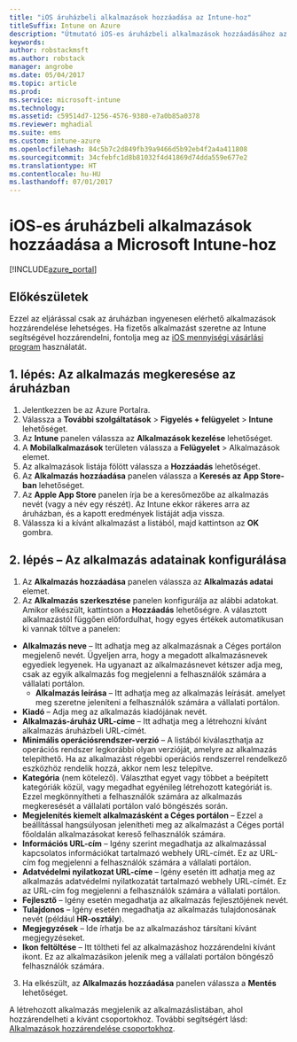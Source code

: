 ```yaml
---
title: "iOS áruházbeli alkalmazások hozzáadása az Intune-hoz"
titleSuffix: Intune on Azure
description: "Útmutató iOS-es áruházbeli alkalmazások hozzáadásához az Intune-ban.”"
keywords: 
author: robstackmsft
ms.author: robstack
manager: angrobe
ms.date: 05/04/2017
ms.topic: article
ms.prod: 
ms.service: microsoft-intune
ms.technology: 
ms.assetid: c59514d7-1256-4576-9380-e7a0b85a0378
ms.reviewer: mghadial
ms.suite: ems
ms.custom: intune-azure
ms.openlocfilehash: 84c5b7c2d849fb39a9466d5b92eb4f2a4a411808
ms.sourcegitcommit: 34cfebfc1d8b81032f4d41869d74dda559e677e2
ms.translationtype: HT
ms.contentlocale: hu-HU
ms.lasthandoff: 07/01/2017
---
```

# <a name="how-to-add-ios-store-apps-to-microsoft-intune"></a>iOS-es áruházbeli alkalmazások hozzáadása a Microsoft Intune-hoz

[!INCLUDE[azure_portal](./includes/azure_portal.md)]

## <a name="before-you-start"></a>Előkészületek

Ezzel az eljárással csak az áruházban ingyenesen elérhető alkalmazások hozzárendelése lehetséges. Ha fizetős alkalmazást szeretne az Intune segítségével hozzárendelni, fontolja meg az [iOS mennyiségi vásárlási program](vpp-apps-ios.md) használatát.


## <a name="step-1---search-for-the-app-in-the-store"></a>1. lépés: Az alkalmazás megkeresése az áruházban

1. Jelentkezzen be az Azure Portalra.
2. Válassza a **További szolgáltatások** > **Figyelés + felügyelet** > **Intune** lehetőséget.
3. Az **Intune** panelen válassza az **Alkalmazások kezelése** lehetőséget.
4. A **Mobilalkalmazások** területen válassza a **Felügyelet** > Alkalmazások elemet.
5. Az alkalmazások listája fölött válassza a **Hozzáadás** lehetőséget.
6. Az **Alkalmazás hozzáadása** panelen válassza a **Keresés az App Store-ban** lehetőséget.
7. Az **Apple App Store** panelen írja be a keresőmezőbe az alkalmazás nevét (vagy a név egy részét). Az Intune ekkor rákeres arra az áruházban, és a kapott eredmények listáját adja vissza.
8. Válassza ki a kívánt alkalmazást a listából, majd kattintson az **OK** gombra.

## <a name="step-2---configure-app-information"></a>2. lépés – Az alkalmazás adatainak konfigurálása

1. Az **Alkalmazás hozzáadása** panelen válassza az **Alkalmazás adatai** elemet.
2. Az **Alkalmazás szerkesztése** panelen konfigurálja az alábbi adatokat. Amikor elkészült, kattintson a **Hozzáadás** lehetőségre. A választott alkalmazástól függően előfordulhat, hogy egyes értékek automatikusan ki vannak töltve a panelen:
- **Alkalmazás neve** – Itt adhatja meg az alkalmazásnak a Céges portálon megjelenő nevét. Ügyeljen arra, hogy a megadott alkalmazásnevek egyediek legyenek. Ha ugyanazt az alkalmazásnevet kétszer adja meg, csak az egyik alkalmazás fog megjelenni a felhasználók számára a vállalati portálon.
    - **Alkalmazás leírása** – Itt adhatja meg az alkalmazás leírását. amelyet meg szeretne jeleníteni a felhasználók számára a vállalati portálon.
- **Kiadó** – Adja meg az alkalmazás kiadójának nevét.
- **Alkalmazás-áruház URL-címe** – Itt adhatja meg a létrehozni kívánt alkalmazás áruházbeli URL-címét.
- **Minimális operációsrendszer-verzió** – A listából kiválaszthatja az operációs rendszer legkorábbi olyan verzióját, amelyre az alkalmazás telepíthető. Ha az alkalmazást régebbi operációs rendszerrel rendelkező eszközhöz rendelik hozzá, akkor nem lesz telepítve.
- **Kategória** (nem kötelező). Választhat egyet vagy többet a beépített kategóriák közül, vagy megadhat egyénileg létrehozott kategóriát is. Ezzel megkönnyítheti a felhasználók számára az alkalmazás megkeresését a vállalati portálon való böngészés során.
- **Megjelenítés kiemelt alkalmazásként a Céges portálon** – Ezzel a beállítással hangsúlyosan jelenítheti meg az alkalmazást a Céges portál főoldalán alkalmazásokat kereső felhasználók számára.
- **Információs URL-cím** – Igény szerint megadhatja az alkalmazással kapcsolatos információkat tartalmazó webhely URL-címét. Ez az URL-cím fog megjelenni a felhasználók számára a vállalati portálon.
- **Adatvédelmi nyilatkozat URL-címe** – Igény esetén itt adhatja meg az alkalmazás adatvédelmi nyilatkozatát tartalmazó webhely URL-címét. Ez az URL-cím fog megjelenni a felhasználók számára a vállalati portálon.
- **Fejlesztő** – Igény esetén megadhatja az alkalmazás fejlesztőjének nevét.
- **Tulajdonos** – Igény esetén megadhatja az alkalmazás tulajdonosának nevét (például **HR-osztály**).
- **Megjegyzések** – Ide írhatja be az alkalmazáshoz társítani kívánt megjegyzéseket.
- **Ikon feltöltése** – Itt töltheti fel az alkalmazáshoz hozzárendelni kívánt ikont. Ez az alkalmazásikon jelenik meg a vállalati portálon böngésző felhasználók számára.
3. Ha elkészült, az **Alkalmazás hozzáadása** panelen válassza a **Mentés** lehetőséget.

A létrehozott alkalmazás megjelenik az alkalmazáslistában, ahol hozzárendelheti a kívánt csoportokhoz. További segítségért lásd: [Alkalmazások hozzárendelése csoportokhoz](apps-deploy.md).
